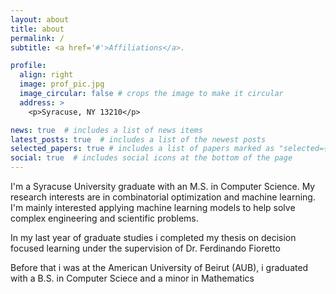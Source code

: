 ```yaml
---
layout: about
title: about
permalink: /
subtitle: <a href='#'>Affiliations</a>. 

profile:
  align: right
  image: prof_pic.jpg
  image_circular: false # crops the image to make it circular
  address: >
    <p>Syracuse, NY 13210</p>

news: true  # includes a list of news items
latest_posts: true  # includes a list of the newest posts
selected_papers: true # includes a list of papers marked as "selected={true}"
social: true  # includes social icons at the bottom of the page
---
```


I'm a Syracuse University graduate with an M.S. in Computer Science. My research interests are in combinatorial optimization and machine learning. I'm mainly interested applying machine learning models to help solve complex engineering and scientific problems. 

In my last year of graduate studies i completed my thesis on decision focused learning under the supervision of Dr. Ferdinando Fioretto 

Before that i was at the American University of Beirut (AUB), i graduated with a B.S. in Computer Sciece and a minor in Mathematics 
